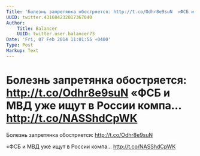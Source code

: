 ```yaml
---
Title: 'Болезнь запретянка обостряется: http://t.co/Odhr8e9suN  «ФСБ и МВД уже ищут в России компа… http://t.co/NASShdCpWK'
UUID: twitter.431684232017367040
Author:
    Title: Balancer
    UUID: twitter.user.balancer73
Date: 'Fri, 07 Feb 2014 11:01:55 +0400'
Type: Post
Markup: Text
---
```


# Болезнь запретянка обостряется: http://t.co/Odhr8e9suN  «ФСБ и МВД уже ищут в России компа… http://t.co/NASShdCpWK

Болезнь запретянка обостряется: http://t.co/Odhr8e9suN

«ФСБ и МВД уже ищут в России компа… http://t.co/NASShdCpWK